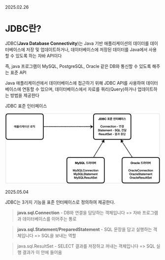 2025.02.26
 # JDBC란?
JDBC(**Java Database Connectivity**)는 Java 기반 애플리케이션의 데이터를 데이터베이스에 저장 및 업데이트하거나, 데이터베이스에 저장된 데이터를 Java에서 사용할 수 있도록 하는 자바 API이다

즉, java 프로그램이 MySQL, PostgreSQL, Oracle 같은 DB와 통신할 수 있도록 해주는 표준 API

 Java 애플리케이션에서 데이터베이스에 접근하기 위해 JDBC API를 사용하여 데이터베이스에 연동할 수 있으며, 데이터베이스에서 자료를 쿼리(Query)하거나 업데이트하는 방법을 제공한다

 JDBC 표준 인터페이스

![image](/img/jdbc%20표준.png)

2025.05.04

JDBC는 3가지 기능을 표준 인터페이스로 정의하여 제공한다.
<br>

> **java.sql.Connection** - DB와 연결을 담당하는 객체입니다 => 자바 프로그램과 데이터베이스를 이어주는 통로<br>
 
> **java.sql.Statement/PreparedStatement** -  SQL 문장을 담고 실행하는 객체입니다 => SQL을 보내는 역할<br>

> java.sql.ResultSet - SELECT 결과를 저장하고 꺼내는 객체입니다 => SQL 실행 결과가 이 안에 들어옴


